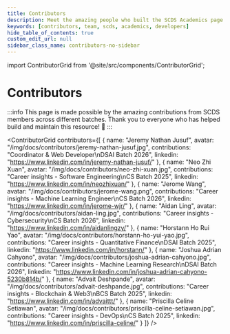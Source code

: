 ```yaml
---
title: Contributors
description: Meet the amazing people who built the SCDS Academics page
keywords: [contributors, team, scds, academics, developers]
hide_table_of_contents: true
custom_edit_url: null
sidebar_class_name: contributors-no-sidebar
---
```


import ContributorGrid from '@site/src/components/ContributorGrid';

# Contributors

:::info
This page is made possible by the amazing contributions from SCDS members across different batches. Thank you to everyone who has helped build and maintain this resource! 🎉
:::

<ContributorGrid contributors={[
  {
    name: "Jeremy Nathan Jusuf",
    avatar: "/img/docs/contributors/jeremy-nathan-jusuf.jpg",
    contributions: "Coordinator & Web Developer\nDSAI Batch 2026",
    linkedin: "https://www.linkedin.com/in/jeremy-nathan-jusuf/"
  },
  {
    name: "Neo Zhi Xuan",
    avatar: "/img/docs/contributors/neo-zhi-xuan.jpg",
    contributions: "Career insights - Software Engineering\nCS Batch 2025",
    linkedin: "https://www.linkedin.com/in/neozhixuan/"
  },
  {
    name: "Jerome Wang",
    avatar: "/img/docs/contributors/jerome-wang.png",
    contributions: "Career insights - Machine Learning Engineer\nCS Batch 2026",
    linkedin: "https://www.linkedin.com/in/jerome-wjr/"
  },
  {
    name: "Aidan Ling",
    avatar: "/img/docs/contributors/aidan-ling.jpg",
    contributions: "Career insights - Cybersecurity\nCS Batch 2026",
    linkedin: "https://www.linkedin.com/in/aidanlingzy/"
  },
  {
    name: "Horstann Ho Rui Yao",
    avatar: "/img/docs/contributors/horstann-ho-yui-yao.jpg",
    contributions: "Career insights - Quantitative Finance\nDSAI Batch 2025",
    linkedin: "https://www.linkedin.com/in/horstann/"
  },
  {
    name: "Joshua Adrian Cahyono",
    avatar: "/img/docs/contributors/joshua-adrian-cahyono.jpg",
    contributions: "Career insights - Machine Learning Research\nDSAI Batch 2026",
    linkedin: "https://www.linkedin.com/in/joshua-adrian-cahyono-5230b814b/"
  },
  {
    name: "Advait Deshpande",
    avatar: "/img/docs/contributors/advait-deshpande.jpg",
    contributions: "Career insights - Blockchain & Web3\nBCS Batch 2025",
    linkedin: "https://www.linkedin.com/in/advaittt/"
  },
  {
    name: "Priscilla Celine Setiawan",
    avatar: "/img/docs/contributors/priscilla-celine-setiawan.jpg",
    contributions: "Career insights - DevOps\nCS Batch 2025",
    linkedin: "https://www.linkedin.com/in/priscilla-celine/"
  }
]} />
